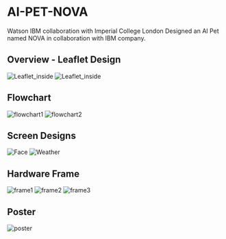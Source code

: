 # AI-PET-NOVA
Watson IBM collaboration with Imperial College London
Designed an AI Pet named NOVA in collaboration with IBM company.

## Overview - Leaflet Design
![Leaflet_inside](images/nova_leaflet_inside.jpg)
![Leaflet_inside](images/nova_leaflet_outside.jpg)

## Flowchart
![flowchart1](images/nova_flowchart1.jpg)
![flowchart2](images/nova_flowchart2.jpg)

## Screen Designs
![Face](images/nova_face.jpg)
![Weather](images/weather.jpeg)

## Hardware Frame
![frame1](images/nova_frame1.jpg)
![frame2](images/nova_frame2.jpg)
![frame3](images/nova_frame3.jpg)

## Poster
![poster](images/nova_poster.jpg)
